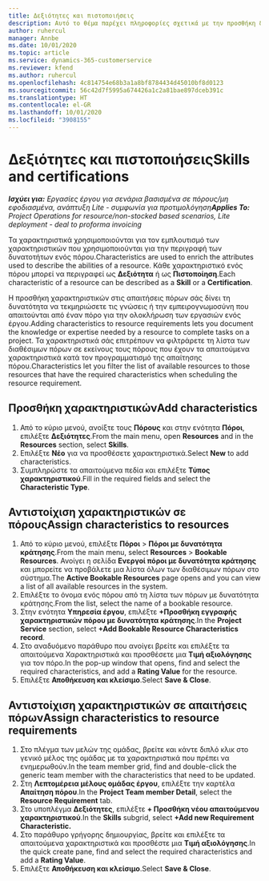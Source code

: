 ```yaml
---
title: Δεξιότητες και πιστοποιήσεις
description: Αυτό το θέμα παρέχει πληροφορίες σχετικά με την προσθήκη δεξιοτήτων και χαρακτηριστικών πιστοποίησης σε πόρους.
author: ruhercul
manager: Annbe
ms.date: 10/01/2020
ms.topic: article
ms.service: dynamics-365-customerservice
ms.reviewer: kfend
ms.author: ruhercul
ms.openlocfilehash: 4c814754e68b3a1a8bf8784434d45010bf8d0123
ms.sourcegitcommit: 56c42d7f5995a674426a1c2a81bae897dceb391c
ms.translationtype: HT
ms.contentlocale: el-GR
ms.lasthandoff: 10/01/2020
ms.locfileid: "3908155"
---
```

# <a name="skills-and-certifications"></a><span data-ttu-id="bd119-103">Δεξιότητες και πιστοποιήσεις</span><span class="sxs-lookup"><span data-stu-id="bd119-103">Skills and certifications</span></span>
<span data-ttu-id="bd119-104">_**Ισχύει για:** Εργασίες έργου για σενάρια βασισμένα σε πόρους/μη εφοδιασμένα, ανάπτυξη Lite - συμφωνία για προτιμολόγηση_</span><span class="sxs-lookup"><span data-stu-id="bd119-104">_**Applies To:** Project Operations for resource/non-stocked based scenarios, Lite deployment - deal to proforma invoicing_</span></span>

<span data-ttu-id="bd119-105">Τα χαρακτηριστικά χρησιμοποιούνται για τον εμπλουτισμό των χαρακτηριστικών που χρησιμοποιούνται για την περιγραφή των δυνατοτήτων ενός πόρου.</span><span class="sxs-lookup"><span data-stu-id="bd119-105">Characteristics are used to enrich the attributes used to describe the abilities of a resource.</span></span> <span data-ttu-id="bd119-106">Κάθε χαρακτηριστικό ενός πόρου μπορεί να περιγραφεί ως **Δεξιότητα** ή ως **Πιστοποίηση**.</span><span class="sxs-lookup"><span data-stu-id="bd119-106">Each characteristic of a resource can be described as a **Skill** or a **Certification**.</span></span>

<span data-ttu-id="bd119-107">Η προσθήκη χαρακτηριστικών στις απαιτήσεις πόρων σάς δίνει τη δυνατότητα να τεκμηριώσετε τις γνώσεις ή την εμπειρογνωμοσύνη που απαιτούνται από έναν πόρο για την ολοκλήρωση των εργασιών ενός έργου.</span><span class="sxs-lookup"><span data-stu-id="bd119-107">Adding characteristics to resource requirements lets you document the knowledge or expertise needed by a resource to complete tasks on a project.</span></span> <span data-ttu-id="bd119-108">Τα χαρακτηριστικά σάς επιτρέπουν να φιλτράρετε τη λίστα των διαθέσιμων πόρων σε εκείνους τους πόρους που έχουν τα απαιτούμενα χαρακτηριστικά κατά τον προγραμματισμό της απαίτησης πόρου.</span><span class="sxs-lookup"><span data-stu-id="bd119-108">Characteristics let you filter the list of available resources to those resources that have the required characteristics when scheduling the resource requirement.</span></span>

## <a name="add-characteristics"></a><span data-ttu-id="bd119-109">Προσθήκη χαρακτηριστικών</span><span class="sxs-lookup"><span data-stu-id="bd119-109">Add characteristics</span></span>

1. <span data-ttu-id="bd119-110">Από το κύριο μενού, ανοίξτε τους **Πόρους** και στην ενότητα **Πόροι**, επιλέξτε **Δεξιότητες**.</span><span class="sxs-lookup"><span data-stu-id="bd119-110">From the main menu, open **Resources** and in the **Resources** section, select **Skills**.</span></span>
2. <span data-ttu-id="bd119-111">Επιλέξτε **Νέο** για να προσθέσετε χαρακτηριστικά.</span><span class="sxs-lookup"><span data-stu-id="bd119-111">Select **New** to add characteristics.</span></span>
3. <span data-ttu-id="bd119-112">Συμπληρώστε τα απαιτούμενα πεδία και επιλέξτε **Τύπος χαρακτηριστικού**.</span><span class="sxs-lookup"><span data-stu-id="bd119-112">Fill in the required fields and select the **Characteristic Type**.</span></span>

## <a name="assign-characteristics-to-resources"></a><span data-ttu-id="bd119-113">Αντιστοίχιση χαρακτηριστικών σε πόρους</span><span class="sxs-lookup"><span data-stu-id="bd119-113">Assign characteristics to resources</span></span>

1. <span data-ttu-id="bd119-114">Από το κύριο μενού, επιλέξτε **Πόροι** > **Πόροι με δυνατότητα κράτησης**.</span><span class="sxs-lookup"><span data-stu-id="bd119-114">From the main menu, select **Resources** > **Bookable Resources**.</span></span> <span data-ttu-id="bd119-115">Ανοίγει η σελίδα **Ενεργοί πόροι με δυνατότητα κράτησης** και μπορείτε να προβάλετε μια λίστα όλων των διαθέσιμων πόρων στο σύστημα.</span><span class="sxs-lookup"><span data-stu-id="bd119-115">The **Active Bookable Resources** page opens and you can view a list of all available resources in the system.</span></span>
2. <span data-ttu-id="bd119-116">Επιλέξτε το όνομα ενός πόρου από τη λίστα των πόρων με δυνατότητα κράτησης.</span><span class="sxs-lookup"><span data-stu-id="bd119-116">From the list, select the name of a bookable resource.</span></span>
3. <span data-ttu-id="bd119-117">Στην ενότητα **Υπηρεσία έργου**, επιλέξτε **+Προσθήκη εγγραφής χαρακτηριστικών πόρου με δυνατότητα κράτησης**.</span><span class="sxs-lookup"><span data-stu-id="bd119-117">In the **Project Service** section, select **+Add Bookable Resource Characteristics record**.</span></span>
4. <span data-ttu-id="bd119-118">Στο αναδυόμενο παράθυρο που ανοίγει βρείτε και επιλέξτε τα απαιτούμενα Χαρακτηριστικά και προσθέσετε μια **Τιμή αξιολόγησης** για τον πόρο.</span><span class="sxs-lookup"><span data-stu-id="bd119-118">In the pop-up window that opens, find and select the required characteristics, and add a **Rating Value** for the resource.</span></span>
5. <span data-ttu-id="bd119-119">Επιλέξτε **Αποθήκευση και κλείσιμο**.</span><span class="sxs-lookup"><span data-stu-id="bd119-119">Select **Save & Close**.</span></span>

## <a name="assign-characteristics-to-resource-requirements"></a><span data-ttu-id="bd119-120">Αντιστοίχιση χαρακτηριστικών σε απαιτήσεις πόρων</span><span class="sxs-lookup"><span data-stu-id="bd119-120">Assign characteristics to resource requirements</span></span>

1. <span data-ttu-id="bd119-121">Στο πλέγμα των μελών της ομάδας, βρείτε και κάντε διπλό κλικ στο γενικό μέλος της ομάδας με τα χαρακτηριστικά που πρέπει να ενημερωθούν.</span><span class="sxs-lookup"><span data-stu-id="bd119-121">In the team member grid, find and double-click the generic team member with the characteristics that need to be updated.</span></span>
2. <span data-ttu-id="bd119-122">Στη **Λεπτομέρεια μέλους ομάδας έργου**, επιλέξτε την καρτέλα **Απαίτηση πόρου**.</span><span class="sxs-lookup"><span data-stu-id="bd119-122">In the **Project Team member Detail**, select the **Resource Requirement** tab.</span></span>
3. <span data-ttu-id="bd119-123">Στο υποπλέγμα **Δεξιότητες**, επιλέξτε **+ Προσθήκη νέου απαιτούμενου χαρακτηριστικού**.</span><span class="sxs-lookup"><span data-stu-id="bd119-123">In the **Skills** subgrid, select **+Add new Requirement Characteristic.**</span></span>
4. <span data-ttu-id="bd119-124">Στο παράθυρο γρήγορης δημιουργίας, βρείτε και επιλέξτε τα απαιτούμενα χαρακτηριστικά και προσθέστε μια **Τιμή αξιολόγησης**.</span><span class="sxs-lookup"><span data-stu-id="bd119-124">In the quick create pane, find and select the required characteristics and add a **Rating Value**.</span></span>
5. <span data-ttu-id="bd119-125">Επιλέξτε **Αποθήκευση και κλείσιμο**.</span><span class="sxs-lookup"><span data-stu-id="bd119-125">Select **Save & Close**.</span></span>
